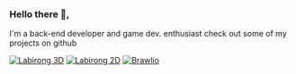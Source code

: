 ### Hello there 👋,

I'm a back-end developer and game dev. enthusiast check out some of my projects on github

[![Labirong 3D](https://i.imgur.com/U3IcbHk.jpg)](https://i.imgur.com/2Vz4kxD.jpg)
[![Labirong 2D](https://i.imgur.com/ohn2ORq.jpg)](https://i.imgur.com/IaJcc6l.jpg)
[![Brawlio](https://i.imgur.com/7y0o4VL.png)](https://i.imgur.com/jWkzcUY.png)
